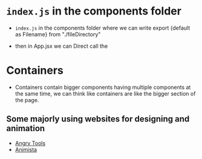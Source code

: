 # `index.js` in the components folder 
- `index.js` in the components folder where we can write export {default as Filename} from "./fileDirectory"

- then in App.jsx we can Direct call the 
# Containers
- Containers contain bigger components having multiple components at the same time, we can think like containers are like the bigger section of the page.

## Some majorly using websites for designing and animation

- [Angry Tools](https://angrytools.com/)
- [Animista](https://animista.net/)